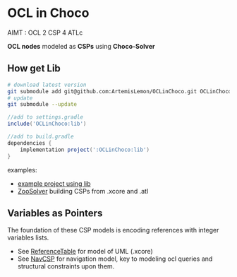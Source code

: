 # OCL in Choco
AIMT : OCL 2 CSP 4 ATLc

**OCL nodes** modeled as **CSPs** using **Choco-Solver**

## How get Lib
```bash
# download latest version
git submodule add git@github.com:ArtemisLemon/OCLinChoco.git OCLinChoco
# update
git submodule --update
```
```groovy
//add to settings.gradle
include('OCLinChoco:lib')

//add to build.gradle
dependencies {
    implementation project(':OCLinChoco:lib')
}
```
examples:
- [example project using lib](https://github.com/ArtemisLemon/OCLinChoco_Tester)
- [ZooSolver](https://github.com/ArtemisLemon/ZooSolver) building CSPs from .xcore and .atl

## Variables as Pointers
The foundation of these CSP models is encoding references with integer variables lists.
- See [ReferenceTable](https://github.com/ArtemisLemon/OCLinChoco/blob/master/lib/src/main/java/org/oclinchoco/ReferenceTable.java) for model of UML (.xcore)
- See [NavCSP](https://github.com/ArtemisLemon/OCLinChoco/blob/master/lib/src/main/java/org/oclinchoco/NavCSP.java) for navigation model, key to modeling ocl queries and structural constraints upon them.
<!-- ## OCL support

- [ ] Collections
  - [ ] c->size()
  - [ ] c->includes(o), c->excludes(o),
  - [ ] c->count(o)
  - [ ] c->includesAll(c2), c->excludesAll(c2)
  - [ ] c->isEmpty(), c->notEmpty()
  - [ ] c->max(), c->min(), c->sum()
  - [ ] c->select(it|pd), c->reject(it|pd)
  - [ ] Sequence
    - [ ] c->asSequence()
    - [ ] sq->
    - [ ] sq->first(), sq->last()
    - [ ] sq->at(i), sq->indexOf(o)
    - [ ] sq->including(e),sq->excluding(e)
    - [ ] sq->subSequence(i1,i2), sq->reverse()
  - [ ] OrderedSet -->
